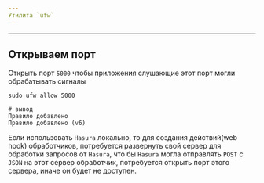```yaml
---
Утилита `ufw`
---
```



---
Открываем порт
---
Открыть порт `5000` чтобы приложения слушающие этот порт могли обрабатывать сигналы

    sudo ufw allow 5000

    # вывод
    Правило добавлено
    Правило добавлено (v6)

Если использовать `Hasura` локально, то для создания действий(web hook) обработчиков,
потребуется развернуть свой сервер для обработки запросов от `Hasura`, что бы `Hasura`
могла отправлять `POST` с `JSON` на этот сервер обработчик, потребуется открыть порт
этого сервера, иначе он будет не доступен.